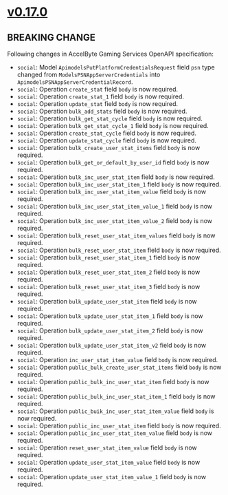 # [v0.17.0]

## BREAKING CHANGE

Following changes in AccelByte Gaming Services OpenAPI specification:

- `social`: Model `ApimodelsPutPlatformCredentialsRequest` field `psn` type changed from `ModelsPSNAppServerCredentials` into `ApimodelsPSNAppServerCredentialRecord`.
- `social`: Operation `create_stat` field `body` is now required.
- `social`: Operation `create_stat_1` field `body` is now required.
- `social`: Operation `update_stat` field `body` is now required.
- `social`: Operation `bulk_add_stats` field `body` is now required.
- `social`: Operation `bulk_get_stat_cycle` field `body` is now required.
- `social`: Operation `bulk_get_stat_cycle_1` field `body` is now required.
- `social`: Operation `create_stat_cycle` field `body` is now required.
- `social`: Operation `update_stat_cycle` field `body` is now required.
- `social`: Operation `bulk_create_user_stat_items` field `body` is now required.
- `social`: Operation `bulk_get_or_default_by_user_id` field `body` is now required.
- `social`: Operation `bulk_inc_user_stat_item` field `body` is now required.
- `social`: Operation `bulk_inc_user_stat_item_1` field `body` is now required.
- `social`: Operation `bulk_inc_user_stat_item_value` field `body` is now required.
- `social`: Operation `bulk_inc_user_stat_item_value_1` field `body` is now required.
- `social`: Operation `bulk_inc_user_stat_item_value_2` field `body` is now required.
- `social`: Operation `bulk_reset_user_stat_item_values` field `body` is now required.
- `social`: Operation `bulk_reset_user_stat_item` field `body` is now required.
- `social`: Operation `bulk_reset_user_stat_item_1` field `body` is now required.
- `social`: Operation `bulk_reset_user_stat_item_2` field `body` is now required.
- `social`: Operation `bulk_reset_user_stat_item_3` field `body` is now required.
- `social`: Operation `bulk_update_user_stat_item` field `body` is now required.
- `social`: Operation `bulk_update_user_stat_item_1` field `body` is now required.
- `social`: Operation `bulk_update_user_stat_item_2` field `body` is now required.
- `social`: Operation `bulk_update_user_stat_item_v2` field `body` is now required.
- `social`: Operation `inc_user_stat_item_value` field `body` is now required.
- `social`: Operation `public_bulk_create_user_stat_items` field `body` is now required.
- `social`: Operation `public_bulk_inc_user_stat_item` field `body` is now required.
- `social`: Operation `public_bulk_inc_user_stat_item_1` field `body` is now required.
- `social`: Operation `public_buik_inc_user_stat_item_value` field `body` is now required.
- `social`: Operation `public_inc_user_stat_item` field `body` is now required.
- `social`: Operation `public_inc_user_stat_item_value` field `body` is now required.
- `social`: Operation `reset_user_stat_item_value` field `body` is now required.
- `social`: Operation `update_user_stat_item_value` field `body` is now required.
- `social`: Operation `update_user_stat_item_value_1` field `body` is now required.

[v0.17.0]: https://github.com/AccelByte/accelbyte-python-modular-sdk/compare/services-social/v0.16.0..services-social/v0.17.0
